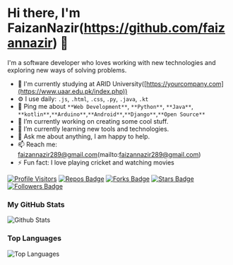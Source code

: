 # Hi there, I'm FaizanNazir(https://github.com/faizannazir) 👋

I'm a software developer who loves working with new technologies and exploring new ways of solving problems. 


- 🏢 I'm currently studying at ARID University([https://yourcompany.com](https://www.uaar.edu.pk/index.php))
- ⚙️ I use daily: `.js`, `.html`, `.css`, `.py`, `.java`, `.kt`
- 💬 Ping me about `**Web Development**`, `**Python**`, `**Java**`, `**kotlin**`,`**Arduino**`,`**Android**`,`**Django**`,`**Open Source**`
- 🔭 I’m currently working on creating some cool stuff.
- 🌱 I’m currently learning new tools and technologies.
- 💬 Ask me about anything, I am happy to help.
- 📫 Reach me: faizannazir289@gmail.com(mailto:faizannazir289@gmail.com)
- ⚡ Fun fact: I love playing cricket and watching movies

<!-- [![Visitors](https://visitor-badge.glitch.me/badge?page_id=yourusername.yourusername)](https://github.com/faizannazir) -->
[![Profile Visitors](https://visitor-badge.glitch.me/badge?page_id=username.username)](https://github.com/faizannazir)
[![Repos Badge](https://badges.pufler.dev/repos/username)](https://github.com/faizannazir)
[![Forks Badge](https://badges.pufler.dev/forks/username)](https://github.com/faizannazir)
[![Stars Badge](https://badges.pufler.dev/stars/username)](https://github.com/faizannazir)
[![Followers Badge](https://img.shields.io/github/followers/username?style=social)](https://github.com/faizannazir?tab=followers)





### My GitHub Stats

![Github Stats](https://github-readme-stats.vercel.app/api?username=faizannazir&count_private=true&show_icons=true&include_all_commits=true)

### Top Languages

![Top Languages](https://github-readme-stats.vercel.app/api/top-langs/?username=faizannazir&hide=TeX&layout=compact)
